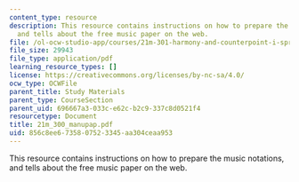 ```yaml
---
content_type: resource
description: This resource contains instructions on how to prepare the music notations,
  and tells about the free music paper on the web.
file: /ol-ocw-studio-app/courses/21m-301-harmony-and-counterpoint-i-spring-2005/856c8ee6735807523345aa304ceaa953_21m_300_manupap.pdf
file_size: 29943
file_type: application/pdf
learning_resource_types: []
license: https://creativecommons.org/licenses/by-nc-sa/4.0/
ocw_type: OCWFile
parent_title: Study Materials
parent_type: CourseSection
parent_uid: 696667a3-033c-e62c-b2c9-337c8d0521f4
resourcetype: Document
title: 21m_300_manupap.pdf
uid: 856c8ee6-7358-0752-3345-aa304ceaa953
---
```

This resource contains instructions on how to prepare the music notations, and tells about the free music paper on the web.
